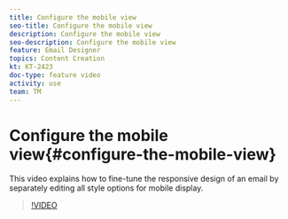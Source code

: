 ```yaml
---
title: Configure the mobile view
seo-title: Configure the mobile view
description: Configure the mobile view
seo-description: Configure the mobile view
feature: Email Designer 
topics: Content Creation
kt: KT-2423
doc-type: feature video
activity: use
team: TM
---
```


# Configure the mobile view{#configure-the-mobile-view}

This video explains how to fine-tune the responsive design of an email by separately editing all style options for mobile display.

>[!VIDEO](https://video.tv.adobe.com/v/25919?quality=12)

